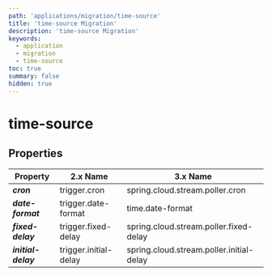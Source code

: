```yaml
---
path: 'applications/migration/time-source'
title: 'time-source Migration'
description: 'time-source Migration'
keywords:
  - application
  - migration
  - time-source
toc: true
summary: false
hidden: true
---
```


# time-source

## Properties

| Property            | 2.x Name              | 3.x Name                                 |
| ------------------- | --------------------- | ---------------------------------------- |
| **_cron_**          | trigger.cron          | spring.cloud.stream.poller.cron          |
| **_date-format_**   | trigger.date-format   | time.date-format                         |
| **_fixed-delay_**   | trigger.fixed-delay   | spring.cloud.stream.poller.fixed-delay   |
| **_initial-delay_** | trigger.initial-delay | spring.cloud.stream.poller.initial-delay |
